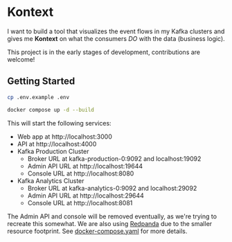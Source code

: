 # Kontext

I want to build a tool that visualizes the event flows in my Kafka clusters and gives me **Kontext** on what the consumers *DO* with the data (business logic). 

This project is in the early stages of development, contributions are welcome!


## Getting Started

```bash
cp .env.example .env

docker compose up -d --build
```

This will start the following services:
- Web app at http://localhost:3000
- API at http://localhost:4000
- Kafka Production Cluster 
    - Broker URL at kafka-production-0:9092 and localhost:19092
    - Admin API URL at http://localhost:19644 
    - Console URL at http://localhost:8080
- Kafka Analytics Cluster 
    - Broker URL at kafka-analytics-0:9092 and localhost:29092
    - Admin API URL at http://localhost:29644
    - Console URL at http://localhost:8081

The Admin API and console will be removed eventually, as we're trying to recreate this somewhat. We are also using [Redpanda]("https://redpanda.com/") due to the smaller resource footprint. See [docker-compose.yaml](./docker-compose.yaml) for more details. 

